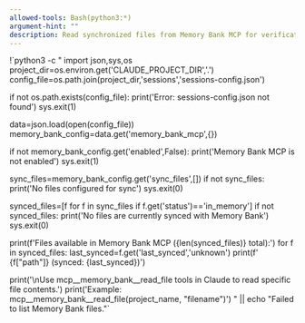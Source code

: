 ```yaml
---
allowed-tools: Bash(python3:*)
argument-hint: ""
description: Read synchronized files from Memory Bank MCP for verification
---
```


!`python3 -c "
import json,sys,os
project_dir=os.environ.get('CLAUDE_PROJECT_DIR','.')
config_file=os.path.join(project_dir,'sessions','sessions-config.json')

if not os.path.exists(config_file):
    print('Error: sessions-config.json not found')
    sys.exit(1)

data=json.load(open(config_file))
memory_bank_config=data.get('memory_bank_mcp',{})

if not memory_bank_config.get('enabled',False):
    print('Memory Bank MCP is not enabled')
    sys.exit(1)

sync_files=memory_bank_config.get('sync_files',[])
if not sync_files:
    print('No files configured for sync')
    sys.exit(0)

synced_files=[f for f in sync_files if f.get('status')=='in_memory']
if not synced_files:
    print('No files are currently synced with Memory Bank')
    sys.exit(0)

print(f'Files available in Memory Bank MCP ({len(synced_files)} total):')
for f in synced_files:
    last_synced=f.get('last_synced','unknown')
    print(f'  {f[\"path\"]} (synced: {last_synced})')

print('\\nUse mcp__memory_bank__read_file tools in Claude to read specific file contents.')
print('Example: mcp__memory_bank__read_file(project_name, \"filename\")')
" || echo "Failed to list Memory Bank files."`